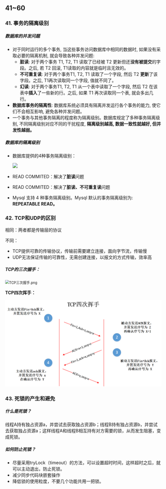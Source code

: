 ## 41~60

### 41. 事务的隔离级别

##### 数据库的并发问题

- 对于同时运行的多个事务, 当这些事务访问数据库中相同的数据时, 如果没有采取必要的隔离机制, 就会导致各种并发问题:
  - **脏读**: 对于两个事务 T1, T2, T1 读取了已经被 T2 更新但还**没有被提交**的字段。之后, 若 T2 回滚, T1读取的内容就是临时且无效的。
  - **不可重复读**: 对于两个事务T1, T2, T1 读取了一个字段, 然后 T2 **更新**了该字段。之后, T1再次读取同一个字段, 值就不同了。
  - **幻读**: 对于两个事务T1, T2, T1 从一个表中读取了一个字段, 然后 T2 在该表中**插入**了一些新的行。之后, 如果 T1 再次读取同一个表, 就会多出几行。
- **数据库事务的隔离性**: 数据库系统必须具有隔离并发运行各个事务的能力, 使它们不会相互影响, 避免各种并发问题。
- 一个事务与其他事务隔离的程度称为隔离级别。数据库规定了多种事务隔离级别, 不同隔离级别对应不同的干扰程度, **隔离级别越高, 数据一致性就越好, 但并发性越弱。**

#####  数据库的隔离级别

- 数据库提供的4种事务隔离级别：

  <img src="D:/git-bash/code/Diary/image/数据库隔离级别.png">



- READ COMMITED：解决了**脏读**问题
- READ COMMITED：解决了**脏读、不可重复读**问题
- Mysql 支持 4 种事务隔离级别。Mysql 默认的事务隔离级别为: **REPEATABLE READ。**



### 42. TCP和UDP的区别

相同：两者都是传输层的协议

不同：

* TCP提供可靠的传输协议，传输前需要建立连接，面向字节流，传输慢
* UDP无法保证传输的可靠性，无需创建连接，以报文的方式传输，效率高

##### TCP的三次握手：



<img src="D:/git-bash/code/Diary/image/TCP三次握手.png" alt="TCP三次握手.png" style="zoom:80%;" />

**TCP四次挥手：**

<img src="../image/TCP四次挥手.png" alt="TCP四次挥手.png" style="zoom:80%;" />



### 43. 死锁的产生和避免

##### 什么是死锁？

线程A持有独占资源a，并尝试去获取独占资源b；线程B持有独占资源b，并尝试去获取独占资源a；这样线程A和线程B相互持有对方需要的锁，从而发生阻塞，变成死锁。

##### 如何防止死锁？

* 尽量采用tryLock（timeout）的方法，可以设置超时时间，这样超时之后，就可以主动退出，防止死锁。
* 减少同步代码块嵌套操作
* 降低锁的使用粒度，不要几个功能共用一把锁。